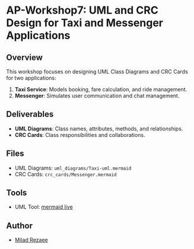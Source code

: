 # AP-Workshop7: UML and CRC Design for Taxi and Messenger Applications

## Overview
This workshop focuses on designing UML Class Diagrams and CRC Cards for two applications:  
1. **Taxi Service**: Models booking, fare calculation, and ride management.  
2. **Messenger**: Simulates user communication and chat management.  

## Deliverables
- **UML Diagrams**: Class names, attributes, methods, and relationships.  
- **CRC Cards**: Class responsibilities and collaborations.  

## Files
- UML Diagrams: `uml_diagrams/Taxi-uml.mermaid`  
- CRC Cards: `crc_cards/Messenger.mermaid`  

## Tools
- UML Tool: [mermaid live](https://mermaid.live/)

## Author
- [Milad Rezaee](https://github.com/Mil4dRezaee)